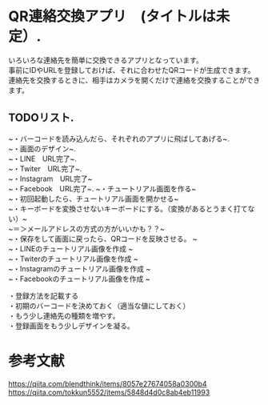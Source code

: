 # QR連絡交換アプリ　(タイトルは未定）. 

いろいろな連絡先を簡単に交換できるアプリとなっています。    
事前にIDやURLを登録しておけば、それに合わせたQRコードが生成できます。  
連絡先を交換するときに、相手はカメラを開くだけで連絡を交換することができます。


## TODOリスト.   
~・バーコードを読み込んだら、それぞれのアプリに飛ばしてあげる~.       
~・画面のデザイン~.  
~・LINE　URL完了~.    
~・Twiter　URL完了~.   
~・Instagram　URL完了~    
~・Facebook　URL完了~. 
~・チュートリアル画面を作る~  
~・初回起動したら、チュートリアル画面を開かせる~  
~・キーボードを変換させないキーボードにする。（変換があるとうまく打てない）~  
~＝＞メールアドレスの方式の方がいいかも？？~  
~・保存をして画面に戻ったら、QRコードを反映させる。  ~  
~・LINEのチュートリアル画像を作成  ~  
~・Twiterのチュートリアル画像を作成  ~  
~・Instagramのチュートリアル画像を作成  ~  
~・Facebookのチュートリアル画像を作成  ~  

・登録方法を記載する  
・初期のバーコードを決めておく（適当な値にしておく）  
・もう少し連絡先の種類を増やす。      
・登録画面をもう少しデザインを凝る。





# 参考文献
https://qiita.com/blendthink/items/8057e27674058a0300b4
https://qiita.com/tokkun5552/items/5848d4d0c8ab4eb11993
